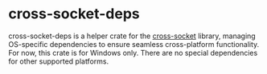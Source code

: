 [cross-socket-url]: https://github.com/shellrow/cross-socket

# cross-socket-deps
cross-socket-deps is a helper crate for the [cross-socket][cross-socket-url] library, managing OS-specific dependencies to ensure seamless cross-platform functionality.
For now, this crate is for Windows only. There are no special dependencies for other supported platforms.
